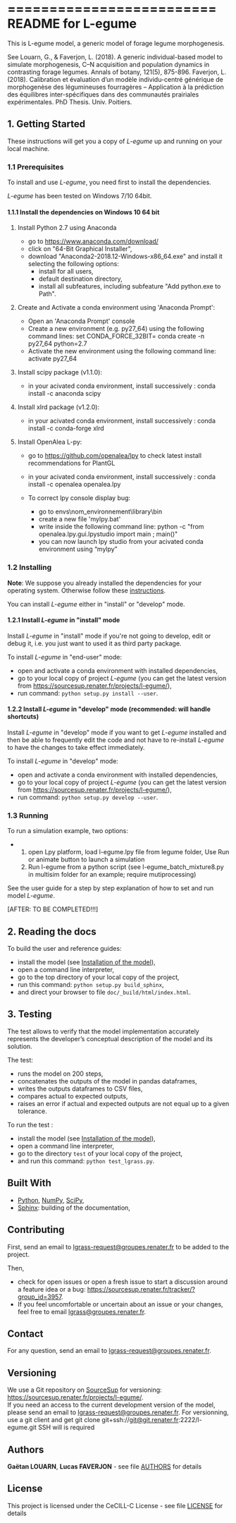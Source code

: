 =========================
README for L-egume
=========================

This is L-egume model, a generic model of forage legume morphogenesis.

See 
Louarn, G., & Faverjon, L. (2018). A generic individual-based model to simulate morphogenesis, C–N acquisition and population dynamics in contrasting forage legumes. Annals of botany, 121(5), 875-896.
Faverjon, L. (2018). Calibration et évaluation d’un modèle individu-centré générique de morphogenèse des légumineuses fourragères – Application à la prédiction des équilibres inter-spécifiques dans des communautés prairiales  expérimentales. PhD Thesis. Univ. Poitiers.



## 1. Getting Started

These instructions will get you a copy of *L-egume* up and running on your local 
machine.

### 1.1 Prerequisites

To install and use *L-egume*, you need first to install the dependencies.

*L-egume* has been tested on Windows 7/10 64bit.
 
#### 1.1.1 Install the dependencies on Windows 10 64 bit

1. Install Python  2.7 using Anaconda 

    * go to https://www.anaconda.com/download/ 
    * click on "64-Bit Graphical Installer", 
    * download "Anaconda2-2018.12-Windows-x86_64.exe" and install it selecting the following options:
        * install for all users,
        * default destination directory,
        * install all subfeatures, including subfeature "Add python.exe to Path".

		
2. Create and Activate a conda environment using  'Anaconda Prompt':
	* Open an 'Anaconda Prompt' console
	* Create a new environment (e.g. py27_64) using the following command lines:
		set CONDA_FORCE_32BIT=
		conda create -n py27_64 python=2.7
	* Activate the new environment using the following command line:
		activate py27_64


3. Install scipy package (v1.1.0):  
    * in your acivated conda environment, install successively : 
		conda install -c anaconda scipy
		
4. Install xlrd package (v1.2.0):  
    * in your acivated conda environment, install successively : 
		conda install -c conda-forge xlrd


5. Install OpenAlea L-py:  

    * go to https://github.com/openalea/lpy to check latest install recommendations for PlantGL
    * in your acivated conda environment, install successively : 
		conda install -c openalea openalea.lpy
		
	* To correct lpy console display bug:
		- go to envs\nom_environnement\library\bin
		- create a new file 'mylpy.bat'
		- write inside the following command line:
			python -c "from openalea.lpy.gui.lpystudio import main ; main()"
		- you can now launch lpy studio from your acivated conda environment using  “mylpy”


	
### 1.2 Installing

__Note__: We suppose you already installed the dependencies for your operating system. Otherwise follow these [instructions](prerequisites "Prerequisites").

You can install *L-egume* either in "install" or "develop" mode.

#### 1.2.1 Install *L-egume* in "install" mode

Install *L-egume* in "install" mode if you're not going to develop, edit or debug 
it, i.e. you just want to used it as third party package.

To install *L-egume* in "end-user" mode:

* open and activate a conda environment with installed dependencies,
* go to your local copy of project *L-egume* (you can get the latest version from https://sourcesup.renater.fr/projects/l-egume/),
* run command: `python setup.py install --user`.

#### 1.2.2 Install *L-egume* in "develop" mode (recommended: will handle shortcuts)

Install *L-egume* in "develop" mode if you want to get *L-egume* installed and then 
be able to frequently edit the code and not have to re-install *L-egume* to have the 
changes to take effect immediately.

To install *L-egume* in "develop" mode:

* open and activate a conda environment with installed dependencies,
* go to your local copy of project *L-egume* (you can get the latest version from https://sourcesup.renater.fr/projects/l-egume/),
* run command: `python setup.py develop --user`.

### 1.3 Running

To run a simulation example, two options:

* 1. open Lpy platform,
	 load l-egume.lpy file from legume folder,
	 Use Run or animate button to launch a simulation
  2. Run l-egume from a python script (see l-egume_batch_mixture8.py in multisim folder for an example; require mutiprocessing)

See the user guide for a step by step explanation of how to set and run model *L-egume*.



[AFTER: TO BE COMPLETED!!!]



## 2. Reading the docs

To build the user and reference guides:

* install the model (see [Installation of the model](installing "Installing")), 
* open a command line interpreter,
* go to the top directory of your local copy of the project,
* run this command: `python setup.py build_sphinx`,
* and direct your browser to file `doc/_build/html/index.html`.

## 3. Testing

The test allows to verify that the model implementation accurately 
represents the developer’s conceptual description of the model and its solution.

The test:

* runs the model on 200 steps,
* concatenates the outputs of the model in pandas dataframes,
* writes the outputs dataframes to CSV files,
* compares actual to expected outputs,
* raises an error if actual and expected outputs are not equal up to a given tolerance.     

To run the test :

* install the model (see [Installation of the model](installing "Installing")), 
* open a command line interpreter,
* go to the directory `test` of your local copy of the project,
* and run this command: `python test_lgrass.py`.

## Built With

* [Python](http://www.python.org/), [NumPy](http://www.numpy.org/), [SciPy](http://www.scipy.org/), 
* [Sphinx](http://sphinx-doc.org/): building of the documentation, 

## Contributing

First, send an email to <lgrass-request@groupes.renater.fr> to be added to the project.  

Then,
 
* check for open issues or open a fresh issue to start a discussion around a
  feature idea or a bug: https://sourcesup.renater.fr/tracker/?group_id=3957.
* If you feel uncomfortable or uncertain about an issue or your changes, feel
  free to email <lgrass@groupes.renater.fr>.

## Contact

For any question, send an email to <lgrass-request@groupes.renater.fr>.

## Versioning

We use a Git repository on [SourceSup](https://sourcesup.renater.fr) for 
versioning: https://sourcesup.renater.fr/projects/l-egume/.  
If you need an access to the current development version of the model, please send 
an email to <lgrass-request@groupes.renater.fr>.
For versionning, use a git client and get git clone git+ssh://git@git.renater.fr:2222/l-egume.git SSH will is required

## Authors

**Gaëtan LOUARN**, **Lucas FAVERJON** - see file [AUTHORS](AUTHORS) for details

## License

This project is licensed under the CeCILL-C License - see file [LICENSE](LICENSE) for details
